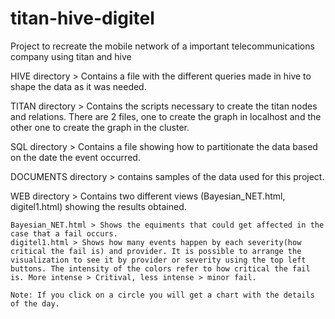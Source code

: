 titan-hive-digitel
==================

Project to recreate the mobile network of a important telecommunications company using titan and hive

HIVE directory > Contains a file with the different queries made in hive to shape the data as it was needed.

TITAN directory > Contains the scripts necessary to create the titan nodes and relations. There are 2 files, one to create the graph in localhost and the other one to create the graph in the cluster.

SQL directory > Contains a file showing how to partitionate the data based on the date the event occurred.

DOCUMENTS directory > contains samples of the data used for this project.

WEB directory > Contains two different views (Bayesian_NET.html, digitel1.html) showing the results obtained.
    
    Bayesian_NET.html > Shows the equiments that could get affected in the case that a fail occurs.
    digitel1.html > Shows how many events happen by each severity(how critical the fail is) and provider. It is possible to arrange the visualization to see it by provider or severity using the top left buttons. The intensity of the colors refer to how critical the fail is. More intense > Critival, less intense > minor fail. 
    
    Note: If you click on a circle you will get a chart with the details of the day.


